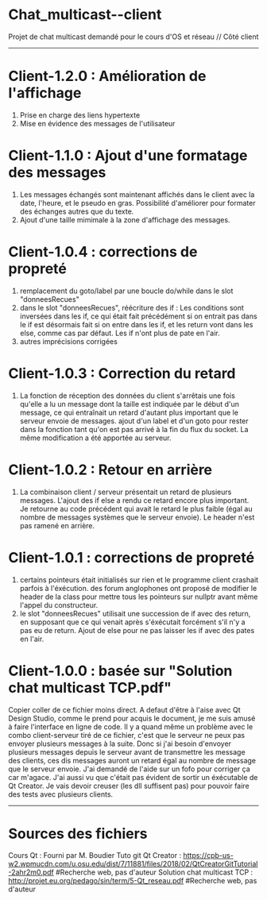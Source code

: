 # Chat_multicast--client
Projet de chat multicast demandé pour le cours d'OS et réseau // Côté client

--------------------------------------

# Client-1.2.0 : Amélioration de l'affichage
1) Prise en charge des liens hypertexte
2) Mise en évidence des messages de l'utilisateur

# Client-1.1.0 : Ajout d'une formatage des messages
1) Les messages échangés sont maintenant affichés dans le client avec la date, l'heure, et le pseudo en gras. Possibilité d'améliorer pour formater des échanges autres que du texte.
2) Ajout d'une taille mimimale à la zone d'affichage des messages.

# Client-1.0.4 : corrections de propreté
1) remplacement du goto/label par une boucle do/while dans le slot "donneesRecues"
2) dans le slot "donneesRecues", réécriture des if : Les conditions sont inversées dans les if, ce qui était fait précédément si on entrait pas dans le if est désormais fait si on entre dans les if, et les return vont dans les else, comme cas par défaut. Les if n'ont plus de pate en l'air.
3) autres imprécisions corrigées

# Client-1.0.3 : Correction du retard
1) La fonction de réception des données du client s'arrêtais une fois qu'elle a lu un message dont la taille est indiquée par le début d'un message, ce qui entraînait un retard d'autant plus important que le serveur envoie de messages. ajout d'un label et d'un goto pour rester dans la fonction tant qu'on est pas arrivé à la fin du flux du socket. La même modification a été apportée au serveur.

# Client-1.0.2 : Retour en arrière
1) La combinaison client / serveur présentait un retard de plusieurs messages. L'ajout des if else a rendu ce retard encore plus important. Je retourne au code précédent qui avait le retard le plus faible (égal au nombre de messages systèmes que le serveur envoie). Le header n'est pas ramené en arrière.

# Client-1.0.1 : corrections de propreté
1) certains pointeurs était initialisés sur rien et le programme client crashait parfois à l'éxécution. des forum anglophones ont proposé de modifier le header de la class pour mettre tous les pointeurs sur nullptr avant même l'appel du constructeur.
2) le slot "donneesRecues" utilisait une succession de if avec des return, en supposant que ce qui venait après s'éxécutait forcément s'il n'y a pas eu de return. Ajout de else pour ne pas laisser les if avec des pates en l'air.

# Client-1.0.0 : basée sur "Solution chat multicast TCP.pdf"
Copier coller de ce fichier moins direct. A defaut d'être à l'aise avec Qt Design Studio, comme le prend pour acquis le document, je me suis amusé à faire l'interface en ligne de code.
Il y a quand même un problème avec le combo client-serveur tiré de ce fichier, c'est que le serveur ne peux pas envoyer plusieurs messages à la suite. Donc si j'ai besoin d'envoyer plusieurs messages depuis le serveur avant de transmettre les message des clients, ces dis messages auront un retard égal au nombre de message que le serveur envoie. J'ai demandé de l'aide sur un fofo pour corriger ça car m'agace.
J'ai aussi vu que c'était pas évident de sortir un éxécutable de Qt Creator. Je vais devoir creuser (les dll suffisent pas) pour pouvoir faire des tests avec plusieurs clients.

--------------------------------------

# Sources des fichiers

Cours Qt                    : Fourni par M. Boudier
Tuto git Qt Creator         : https://cpb-us-w2.wpmucdn.com/u.osu.edu/dist/7/11881/files/2018/02/QtCreatorGitTutorial-2ahr2m0.pdf #Recherche web, pas d'auteur
Solution chat multicast TCP : http://projet.eu.org/pedago/sin/term/5-Qt_reseau.pdf #Recherche web, pas d'auteur
